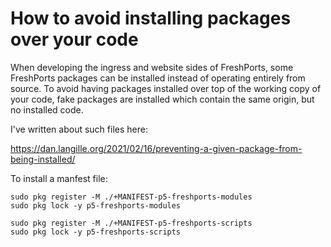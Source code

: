 # How to avoid installing packages over your code

When developing the ingress and website sides of FreshPorts, some FreshPorts packages can be installed
instead of operating entirely from source. To avoid having packages installed over top of the working
copy of your code, fake packages are installed which contain the same origin, but no installed code.

I've written about such files here:

   https://dan.langille.org/2021/02/16/preventing-a-given-package-from-being-installed/

To install a manfest file:

```
sudo pkg register -M ./+MANIFEST-p5-freshports-modules
sudo pkg lock -y p5-freshports-modules

sudo pkg register -M ./+MANIFEST-p5-freshports-scripts
sudo pkg lock -y p5-freshports-scripts
```
